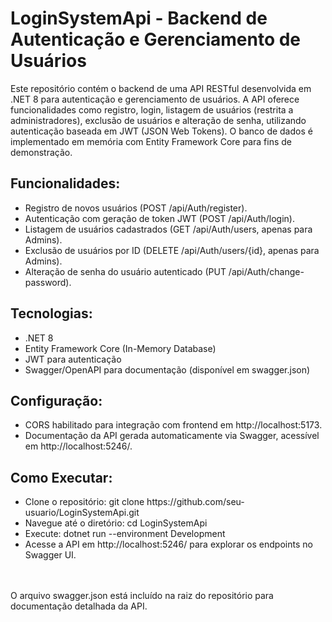 <h1>LoginSystemApi - Backend de Autenticação e Gerenciamento de Usuários</h1>

Este repositório contém o backend de uma API RESTful desenvolvida em .NET 8 para autenticação e gerenciamento de usuários. A API oferece funcionalidades como registro, login, listagem de usuários (restrita a administradores), exclusão de usuários e alteração de senha, utilizando autenticação baseada em JWT (JSON Web Tokens). O banco de dados é implementado em memória com Entity Framework Core para fins de demonstração.

<h2>Funcionalidades:</h2>

<ul>
<li>Registro de novos usuários (POST /api/Auth/register).</li>
<li>Autenticação com geração de token JWT (POST /api/Auth/login).</li>
<li>Listagem de usuários cadastrados (GET /api/Auth/users, apenas para Admins).</li>
<li>Exclusão de usuários por ID (DELETE /api/Auth/users/{id}, apenas para Admins).</li>
<li>Alteração de senha do usuário autenticado (PUT /api/Auth/change-password).</li>
</ul>

<h2>Tecnologias:</h2>
<ul>
<li>.NET 8</li>
<li>Entity Framework Core (In-Memory Database)</li>
<li>JWT para autenticação</li>
<li>Swagger/OpenAPI para documentação (disponível em swagger.json)</li>
</ul>
<h2>Configuração:</h2>
<ul>
<li>CORS habilitado para integração com frontend em http://localhost:5173.</li>
<li>Documentação da API gerada automaticamente via Swagger, acessível em http://localhost:5246/.</li>
</ul>
<h2>Como Executar:</h2>
<ul>
<li>Clone o repositório: git clone https://github.com/seu-usuario/LoginSystemApi.git</li>
<li>Navegue até o diretório: cd LoginSystemApi</li>
<li>Execute: dotnet run --environment Development</li>
<li>Acesse a API em http://localhost:5246/ para explorar os endpoints no Swagger UI.</li>
</ul>
<br>
<br>
O arquivo swagger.json está incluído na raiz do repositório para documentação detalhada da API.
